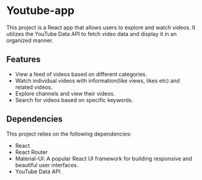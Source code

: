 # Youtube-app

This project is a React app that allows users to explore and watch videos. It utilizes the YouTube Data API to fetch video data and display it in an organized manner.


## Features

- View a feed of videos based on different categories.
- Watch individual videos with information(like views, likes etc) and related videos.
- Explore channels and view their videos.
- Search for videos based on specific keywords.

## Dependencies

This project relies on the following dependencies:

- React
- React Router
- Material-UI: A popular React UI framework for building responsive and beautiful user interfaces.
- YouTube Data API


